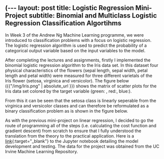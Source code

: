  (---
layout: post
title: Logistic Regression Mini-Project
subtitle: Binomial and Multiclass Logistic Regression Classification Algortihms
---

In Week 3 of the Andrew Ng Machine Learning programme, we were introduced to classification problems with a focus on logistic regression. The logistic regression algorithm is used to predict the probability of a categorical output variable based on the input variables to the model. 

After completing the lectures and assignments, firstly I implemented the binomial logistic regression algorithm to the Iris data set. In this dataset four physical characteristics of the flowers (sepal length, sepal width, petal length and petal width) were measured for three different varietals of the Iris flower (setosa, virginica and versicolor). The figure below ({{"/img/Iris.png" | absolute_url }}) shows the matrix of scatter plots for the Iris data set colored by the target variable (green: , red:, blue:). 

From this it can be seen that the setosa class is linearly seperable from the virginica and versicolor classes and can therefore be reformulated as a binary classification problem as is shown in the figure below.

As with the previous mini-project on linear regression, I decided to go the route of programming all of the steps (i.e. calculating the cost function and gradient descent) from scratch to ensure that I fully understood the translation from the theory to the practical application. Here is a [link](https://github.com/nickramskill/Machine-Learning-Projects){:target="_blank"} to the Jupyter notebook detailing the model development and testing. The data for the project was obtained from the UC Irvine Machine Learning Repository.  


